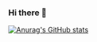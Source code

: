 ### Hi there 👋

[![Anurag's GitHub stats](https://github-readme-stats.vercel.app/api?username=Fumiya-Tahara&show_icons=true&theme=radical)](https://github.com/anuraghazra/github-readme-stats)

<!--
**Fumiya-Tahara/Fumiya-Tahara** is a ✨ _special_ ✨ repository because its `README.md` (this file) appears on your GitHub profile.

Here are some ideas to get you started:

- 🔭 I’m currently working on ...
- 🌱 I’m currently learning ...
- 👯 I’m looking to collaborate on ...
- 🤔 I’m looking for help with ...
- 💬 Ask me about ...
- 📫 How to reach me: ...
- 😄 Pronouns: ...
- ⚡ Fun fact: ...
-->
